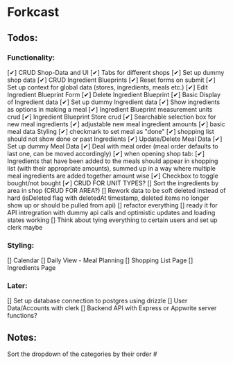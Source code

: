 # Forkcast

## Todos:

### Functionality:

[✔] CRUD Shop-Data and UI
[✔] Tabs for different shops
[✔] Set up dummy shop data
[✔] CRUD Ingredient Blueprints
[✔] Reset forms on submit
[✔] Set up context for global data (stores, ingredients, meals etc.)
[✔] Edit Ingredient Blueprint Form
[✔] Delete Ingredient Blueprint
[✔] Basic Display of Ingredient data
[✔] Set up dummy Ingredient data
[✔] Show ingredients as options in making a meal
[✔] Ingredient Blueprint measurement units crud
[✔] Ingredient Blueprint Store crud
[✔] Searchable selection box for new meal ingredients
[✔] adjustable new meal ingredient amounts
[✔] basic meal data Styling
[✔] checkmark to set meal as "done"
[✔] shopping list should not show done or past Ingredients
[✔] Update/Delete Meal Data
[✔] Set up dummy Meal Data
[✔] Deal with meal order (meal order defaults to last one, can be moved accordingly)
[✔] when opening shop tab:
[✔] Ingredients that have been added to the meals should appear in shopping list (with their appropriate amounts), summed up in a way where multiple meal ingredients are added together amount wise
[✔] Checkbox to toggle bought/not bought
[✔] CRUD FOR UNIT TYPES?
[] Sort the ingredients by area in shop (CRUD FOR AREA?)
[] Rework data to be soft deleted instead of hard (isDeleted flag with deletedAt timestamp, deleted items no longer show up or should be pulled from api)
[] refactor everything
[] ready it for API intregration with dummy api calls and optimistic updates and loading states working
[] Think about tying everything to certain users and set up clerk maybe

### Styling:

[] Calendar
[] Daily View - Meal Planning
[] Shopping List Page
[] Ingredients Page

### Later:

[] Set up database connection to postgres using drizzle
[] User Data/Accounts with clerk
[] Backend API with Express or Appwrite server functions?

## Notes:

Sort the dropdown of the categories by their order #
